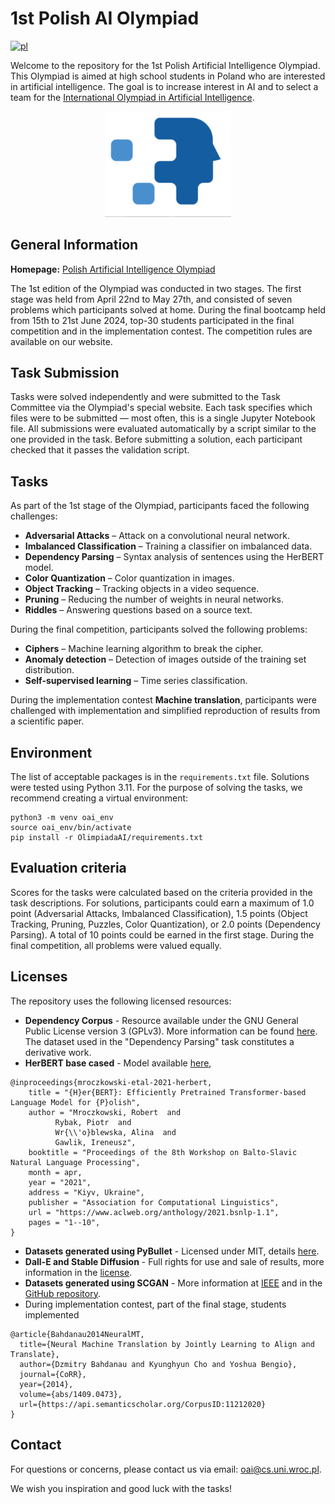 # 1st Polish AI Olympiad

[![pl](https://img.shields.io/badge/lang-pl-red.svg)](https://github.com/OlimpiadaAI/I-OlimpiadaAI/blob/master/README.pl.md)

Welcome to the repository for the 1st Polish Artificial Intelligence Olympiad. This Olympiad is aimed at high school students in Poland who are interested in artificial intelligence. The goal is to increase interest in AI and to select a team for the [International Olympiad in Artificial Intelligence](https://ioai-official.org/).

<p align="center">
  <img src="https://raw.githubusercontent.com/OlimpiadaAI/I-OlimpiadaAI/main/logo_ioai.png" width="40%">
</p>

## General Information

**Homepage:** [Polish Artificial Intelligence Olympiad](https://oai.cs.uni.wroc.pl/english)

The 1st edition of the Olympiad was conducted in two stages. The first stage was held from April 22nd to May 27th, and consisted of seven problems which participants solved at home. During the final bootcamp held from 15th to 21st June 2024, top-30 students participated in the final competition and in the implementation contest. The competition rules are available on our website.

## Task Submission

Tasks were solved independently and were submitted to the Task Committee via the Olympiad's special website. Each task specifies which files were to be submitted — most often, this is a single Jupyter Notebook file. All submissions were evaluated automatically by a script similar to the one provided in the task. Before submitting a solution, each participant checked that it passes the validation script.

## Tasks

As part of the 1st stage of the Olympiad, participants faced the following challenges:
- **Adversarial Attacks** – Attack on a convolutional neural network.
- **Imbalanced Classification** – Training a classifier on imbalanced data.
- **Dependency Parsing** – Syntax analysis of sentences using the HerBERT model.
- **Color Quantization** – Color quantization in images.
- **Object Tracking** – Tracking objects in a video sequence.
- **Pruning** – Reducing the number of weights in neural networks.
- **Riddles** – Answering questions based on a source text.

During the final competition, participants solved the following problems:
- **Ciphers** – Machine learning algorithm to break the cipher.
- **Anomaly detection** – Detection of images outside of the training set distribution.
- **Self-supervised learning** – Time series classification.

During the implementation contest **Machine translation**, participants were challenged with implementation and simplified reproduction of results from a scientific paper.

## Environment

The list of acceptable packages is in the `requirements.txt` file. Solutions were tested using Python 3.11. For the purpose of solving the tasks, we recommend creating a virtual environment:
```
python3 -m venv oai_env
source oai_env/bin/activate
pip install -r OlimpiadaAI/requirements.txt
```

## Evaluation criteria

Scores for the tasks were calculated based on the criteria provided in the task descriptions. For solutions, participants could earn a maximum of 1.0 point (Adversarial Attacks, Imbalanced Classification), 1.5 points (Object Tracking, Pruning, Puzzles, Color Quantization), or 2.0 points (Dependency Parsing). A total of 10 points could be earned in the first stage. During the final competition, all problems were valued equally.

## Licenses

The repository uses the following licensed resources:

- **Dependency Corpus** - Resource available under the GNU General Public License version 3 (GPLv3). More information can be found [here](https://zil.ipipan.waw.pl/Sk%C5%82adnica). The dataset used in the "Dependency Parsing" task constitutes a derivative work.
- **HerBERT base cased** - Model available [here](https://huggingface.co/allegro/herbert-base-cased),
```
@inproceedings{mroczkowski-etal-2021-herbert,
    title = "{H}er{BERT}: Efficiently Pretrained Transformer-based Language Model for {P}olish",
    author = "Mroczkowski, Robert  and
          Rybak, Piotr  and
          Wr{\\'o}blewska, Alina  and
          Gawlik, Ireneusz",
    booktitle = "Proceedings of the 8th Workshop on Balto-Slavic Natural Language Processing",
    month = apr,
    year = "2021",
    address = "Kiyv, Ukraine",
    publisher = "Association for Computational Linguistics",
    url = "https://www.aclweb.org/anthology/2021.bsnlp-1.1",
    pages = "1--10",
}
```
- **Datasets generated using PyBullet** - Licensed under MIT, details [here](https://github.com/hebaishi/pybullet/blob/master/LICENSE).
- **Dall-E and Stable Diffusion** - Full rights for use and sale of results, more information in the [license](https://github.com/CompVis/stable-diffusion/blob/main/LICENSE).
- **Datasets generated using SCGAN** - More information at [IEEE](https://ieeexplore.ieee.org/document/8476290) and in the [GitHub repository](https://github.com/gauss-clb/SCGAN).
- During implementation contest, part of the final stage, students implemented 
```
@article{Bahdanau2014NeuralMT,
  title={Neural Machine Translation by Jointly Learning to Align and Translate},
  author={Dzmitry Bahdanau and Kyunghyun Cho and Yoshua Bengio},
  journal={CoRR},
  year={2014},
  volume={abs/1409.0473},
  url={https://api.semanticscholar.org/CorpusID:11212020}
}
```

## Contact

For questions or concerns, please contact us via email: [oai@cs.uni.wroc.pl](mailto:oai@cs.uni.wroc.pl).

We wish you inspiration and good luck with the tasks!

